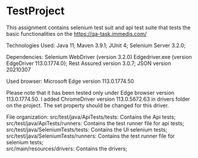 # TestProject

This assignment contains selenium test suit and api test suite that tests the basic functionalities on the https://qa-task.immedis.com/ 

Technologies Used: Java 11; Maven 3.9.1; JUnit 4; Selenium Server 3.2.0;

Dependencies: Selenium WebDriver (version 3.2.0) Edgedriver.exe (version EdgeDriver 113.0.1774.0); Rest Assured version 3.0.7; JSON version 20210307

Used browser: Microsoft Edge version 113.0.1774.50

Please note that it has been tested only under Edge browser version 113.0.1774.50. I added ChromeDriver version 113.0.5672.63 in drivers folder on the project. The set property should be changed for this driver. 

File organization: 
src/test/java/ApiTests/tests: Contains the Api tests; 
src/test/java/ApiTests/runners: Contains the test runner file for api tests; 
src/test/java/SeleniumTests/tests: Contains the UI selenium tests; 
src/test/java/SeleniumTests/runners: Contains the test runner file for selenium tests;  
src/main/resources/drivers: Contains the drivers;
